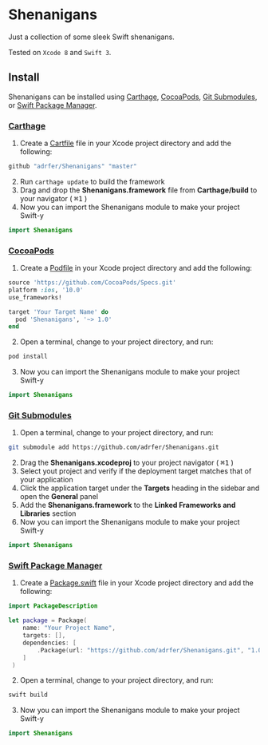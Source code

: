 # Shenanigans
Just a collection of some sleek Swift shenanigans.

Tested on `Xcode 8` and `Swift 3`.

## Install

Shenanigans can be installed using [Carthage](#carthage), [CocoaPods](#cocoapods), [Git Submodules](#git-submodules), or [Swift Package Manager](#swift-package-manager).

### [Carthage](https://github.com/Carthage/Carthage)

1. Create a [Cartfile](https://github.com/Carthage/Carthage/blob/master/Documentation/Artifacts.md#cartfile) file in your Xcode project directory and add the following:
  
  ```sh
  github "adrfer/Shenanigans" "master"
  ```
  
2. Run `carthage update` to build the framework
3. Drag and drop the **Shenanigans.framework** file from **Carthage/build** to your navigator ( <kbd>⌘</kbd><kbd>1</kbd> )
4. Now you can import the Shenanigans module to make your project Swift-y
  
  ```swift
  import Shenanigans
  ```

### [CocoaPods](https://github.com/CocoaPods/CocoaPods)

1. Create a [Podfile](https://guides.cocoapods.org/using/the-podfile.html) in your Xcode project directory and add the following:

  ```ruby
  source 'https://github.com/CocoaPods/Specs.git'
  platform :ios, '10.0'
  use_frameworks!

  target 'Your Target Name' do
    pod 'Shenanigans', '~> 1.0'
  end
  ```
  
2. Open a terminal, change to your project directory, and run:

  ```sh
  pod install
  ```

3. Now you can import the Shenanigans module to make your project Swift-y
  
  ```swift
  import Shenanigans
  ```

### [Git Submodules](https://git-scm.com/book/en/v2/Git-Tools-Submodules)

1. Open a terminal, change to your project directory, and run:

  ```sh
  git submodule add https://github.com/adrfer/Shenanigans.git
  ```
  
2. Drag the **Shenanigans.xcodeproj** to your project navigator ( <kbd>⌘</kbd><kbd>1</kbd> )
3. Select yout project and verify if the deployment target matches that of your application
4. Click the application target under the **Targets** heading in the sidebar and open the **General** panel
5. Add the **Shenanigans.framework** to the **Linked Frameworks and Libraries** section
6. Now you can import the Shenanigans module to make your project Swift-y
  
  ```swift
  import Shenanigans
  ```

### [Swift Package Manager](https://github.com/apple/swift-package-manager)

1. Create a [Package.swift](https://github.com/apple/swift-package-manager/blob/master/Documentation/Reference.md#package-manifest-file-format-reference) file in your Xcode project directory and add the following:

  ```swift
  import PackageDescription

  let package = Package(
      name: "Your Project Name",
      targets: [],
      dependencies: [
          .Package(url: "https://github.com/adrfer/Shenanigans.git", "1.0.0")
      ]
   )
  ```
  
2. Open a terminal, change to your project directory, and run:

  ```sh
  swift build
  ```

3. Now you can import the Shenanigans module to make your project Swift-y
  
  ```swift
  import Shenanigans
  ```
